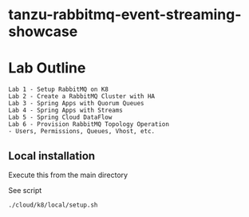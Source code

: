 # tanzu-rabbitmq-event-streaming-showcase



# Lab Outline

```
Lab 1 - Setup RabbitMQ on K8
Lab 2 - Create a RabbitMQ Cluster with HA
Lab 3 - Spring Apps with Quorum Queues 
Lab 4 - Spring Apps with Streams
Lab 5 - Spring Cloud DataFlow
Lab 6 - Provision RabbitMQ Topology Operation
- Users, Permissions, Queues, Vhost, etc.

```


## Local installation

Execute this from the main directory 

See script

```shell
./cloud/k8/local/setup.sh
```


